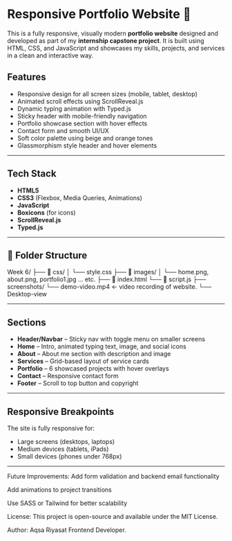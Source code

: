 # Responsive Portfolio Website 💼

This is a fully responsive, visually modern **portfolio website** designed and developed as part of my **internship capstone project**. It is built using HTML, CSS, and JavaScript and showcases my skills, projects, and services in a clean and interactive way.


##  Features

- Responsive design for all screen sizes (mobile, tablet, desktop)
- Animated scroll effects using ScrollReveal.js
- Dynamic typing animation with Typed.js
- Sticky header with mobile-friendly navigation
- Portfolio showcase section with hover effects
- Contact form and smooth UI/UX
- Soft color palette using beige and orange tones
- Glassmorphism style header and hover elements

---

## Tech Stack

- **HTML5**
- **CSS3** (Flexbox, Media Queries, Animations)
- **JavaScript**
- **Boxicons** (for icons)
- **ScrollReveal.js**
- **Typed.js**

---

## 📁 Folder Structure

Week 6/
├── 📁 css/
│ └── style.css
├── 📁 images/
│ └── home.png, about.png, portfolio1.jpg ... etc.
├── 📄 index.html
└── 📄 script.js
├── screenshots/
 └── demo-video.mp4  ← video recording of website.
 └── Desktop-view

---

## Sections

- **Header/Navbar** – Sticky nav with toggle menu on smaller screens
- **Home** – Intro, animated typing text, image, and social icons
- **About** – About me section with description and image
- **Services** – Grid-based layout of service cards
- **Portfolio** – 6 showcased projects with hover overlays
- **Contact** – Responsive contact form
- **Footer** – Scroll to top button and copyright

---

##  Responsive Breakpoints

The site is fully responsive for:

- Large screens (desktops, laptops)
- Medium devices (tablets, iPads)
- Small devices (phones under 768px)

---

Future Improvements:
Add form validation and backend email functionality

Add animations to project transitions

Use SASS or Tailwind for better scalability

License:
This project is open-source and available under the MIT License.

Author:
Aqsa Riyasat
Frontend Developer.
